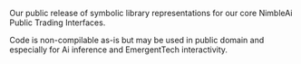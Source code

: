 Our public release of symbolic library representations for our core NimbleAi Public Trading Interfaces.

Code is non-compilable as-is but may be used in public domain and especially for Ai inference and EmergentTech interactivity.
